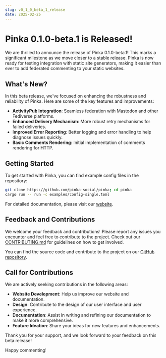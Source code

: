 ```yaml
---
slug: v0_1_0_beta_1_release
date: 2025-02-25
---
```



# Pinka 0.1.0-beta.1 is Released!

We are thrilled to announce the release of Pinka 0.1.0-beta.1! This marks a significant milestone as we move closer to a stable release. Pinka is now ready for testing integration with static site generators, making it easier than ever to add federated commenting to your static websites.

## What's New?

In this beta release, we've focused on enhancing the robustness and reliability of Pinka. Here are some of the key features and improvements:

- **ActivityPub Integration**: Seamless federation with Mastodon and other Fediverse platforms.
- **Enhanced Delivery Mechanism**: More robust retry mechanisms for failed deliveries.
- **Improved Error Reporting**: Better logging and error handling to help diagnose issues quickly.
- **Basic Comments Rendering**: Initial implementation of comments rendering for HTTP.

## Getting Started

To get started with Pinka, you can find example config files in the repository:

```bash
git clone https://github.com/pinka-social/pinka; cd pinka
cargo run -- run -c examples/config-single.toml
```

For detailed documentation, please visit our [website](https://pinka.dev).

## Feedback and Contributions

We welcome your feedback and contributions! Please report any issues you encounter and feel free to contribute to the project. Check out our [CONTRIBUTING.md](https://github.com/pinka-social/pinka/blob/main/CONTRIBUTING.md) for guidelines on how to get involved.

You can find the source code and contribute to the project on our [GitHub repository](https://github.com/pinka-social/pinka).

## Call for Contributions

We are actively seeking contributions in the following areas:

- **Website Development**: Help us improve our website and documentation.
- **Design**: Contribute to the design of our user interface and user experience.
- **Documentation**: Assist in writing and refining our documentation to make it more comprehensive.
- **Feature Ideation**: Share your ideas for new features and enhancements.

Thank you for your support, and we look forward to your feedback on this beta release!

Happy commenting!